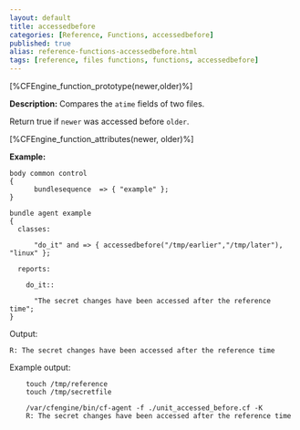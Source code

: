 ```yaml
---
layout: default
title: accessedbefore
categories: [Reference, Functions, accessedbefore]
published: true
alias: reference-functions-accessedbefore.html
tags: [reference, files functions, functions, accessedbefore]
---
```


[%CFEngine_function_prototype(newer,older)%]

**Description:** Compares the `atime` fields of two files.

Return true if `newer` was accessed before `older`.

[%CFEngine_function_attributes(newer, older)%]

**Example:**  


```cf3
body common control
{
      bundlesequence  => { "example" };
}

bundle agent example
{
  classes:

      "do_it" and => { accessedbefore("/tmp/earlier","/tmp/later"), "linux" };

  reports:

    do_it::

      "The secret changes have been accessed after the reference time";
}
```

Output:

```
R: The secret changes have been accessed after the reference time
```

Example output:

```
    touch /tmp/reference
    touch /tmp/secretfile

    /var/cfengine/bin/cf-agent -f ./unit_accessed_before.cf -K
    R: The secret changes have been accessed after the reference time
```
